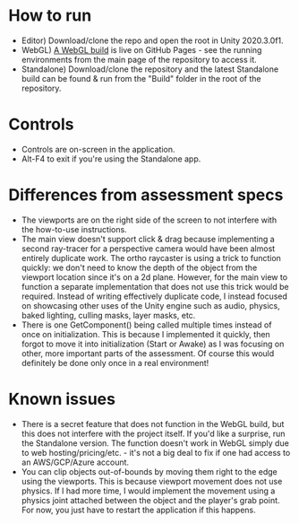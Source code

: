 # How to run
* Editor) Download/clone the repo and open the root in Unity 2020.3.0f1.
* WebGL) [A WebGL build](https://ilandria.github.io/Viewports/) is live on GitHub Pages - see the running environments from the main page of the repository to access it.
* Standalone) Download/clone the repository and the latest Standalone build can be found & run from the "Build" folder in the root of the repository.

# Controls
* Controls are on-screen in the application.
* Alt-F4 to exit if you're using the Standalone app.

# Differences from assessment specs
* The viewports are on the right side of the screen to not interfere with the how-to-use instructions.
* The main view doesn't support click & drag because implementing a second ray-tracer for a perspective camera would have been almost entirely duplicate work. The ortho raycaster is using a trick to function quickly: we don't need to know the depth of the object from the viewport location since it's on a 2d plane. However, for the main view to function a separate implementation that does not use this trick would be required. Instead of writing effectively duplicate code, I instead focused on showcasing other uses of the Unity engine such as audio, physics, baked lighting, culling masks, layer masks, etc.
* There is one GetComponent<RectTransform>() being called multiple times instead of once on initialization. This is because I implemented it quickly, then forgot to move it into initialization (Start or Awake) as I was focusing on other, more important parts of the assessment. Of course this would definitely be done only once in a real environment!

# Known issues
* There is a secret feature that does not function in the WebGL build, but this does not interfere with the project itself. If you'd like a surprise, run the Standalone version. The function doesn't work in WebGL simply due to web hosting/pricing/etc. - it's not a big deal to fix if one had access to an AWS/GCP/Azure account.
* You can clip objects out-of-bounds by moving them right to the edge using the viewports. This is because viewport movement does not use physics. If I had more time, I would implement the movement using a physics joint attached between the object and the player's grab point. For now, you just have to restart the application if this happens.
